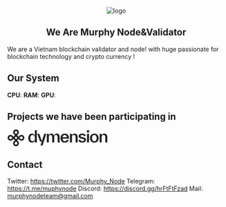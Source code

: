 
<div align="center">

![logo](https://avatars.githubusercontent.com/u/148610062?s=400&u=db29b732e0a84c4b77750ee10d3bf32a833623c3&v=4)

</div>

## <div align="center">We Are Murphy Node&Validator </div>
We are a Vietnam blockchain validator and node! with huge passionate for blockchain technology and crypto currency !

##  Our System

**CPU**: 
**RAM**:
**GPU**: 

## Projects we have been participating in

<svg width="232" height="39" viewBox="0 0 232 39" fill="none" xmlns="http://www.w3.org/2000/svg"><g clip-path="url(#clip0_4929_988)"><path d="M2.74125 24.3218C1.86609 23.4493 1.27917 22.4416 0.980509 21.299C0.688789 20.1494 0.688789 18.9998 0.980509 17.8502C1.27917 16.6937 1.86261 15.6826 2.73082 14.817C3.61293 13.9375 4.63048 13.3523 5.78347 13.0615C6.93647 12.7706 8.08946 12.7706 9.24245 13.0615C10.3954 13.3523 11.4095 13.934 12.2847 14.8066L14.4517 16.9673L17.6607 13.7678L15.4936 11.6072C14.6184 10.7346 14.0315 9.72697 13.7328 8.58431C13.4411 7.43473 13.4377 6.28861 13.7224 5.14595C14.0142 3.99637 14.6011 2.98183 15.4832 2.10233C16.3583 1.22975 17.3724 0.648041 18.5254 0.357183C19.6784 0.0663253 20.8279 0.0697784 21.9739 0.367562C23.1269 0.658419 24.141 1.24015 25.0162 2.11272C25.8914 2.9853 26.4748 3.99637 26.7665 5.14595C27.0652 6.28861 27.0686 7.43473 26.7769 8.58431C26.4921 9.74082 25.9122 10.7554 25.037 11.6279L22.8804 13.7782L26.0789 16.9673L28.2355 14.817C29.1107 13.9444 30.1213 13.3592 31.2673 13.0615C32.4203 12.7706 33.5698 12.774 34.7159 13.0718C35.8689 13.3627 36.8864 13.9479 37.7685 14.8274C38.6437 15.7 39.2271 16.711 39.5188 17.8606C39.8175 19.0033 39.8175 20.1459 39.5188 21.2886C39.2271 22.4382 38.6437 23.4493 37.7685 24.3218C36.8864 25.2013 35.8689 25.7865 34.7159 26.0774C33.5698 26.3613 32.4203 26.3578 31.2673 26.067C30.1282 25.7761 29.1211 25.1944 28.2459 24.3218L26.0893 22.1716L22.8804 25.371L25.037 27.5213C25.9122 28.3938 26.4921 29.4015 26.7769 30.5441C27.0686 31.6937 27.0686 32.8433 26.7769 33.9929C26.4852 35.1425 25.8983 36.157 25.0162 37.0365C24.148 37.9021 23.1339 38.4839 21.9739 38.7816C20.8209 39.0725 19.668 39.0725 18.515 38.7816C17.3759 38.4908 16.3687 37.9091 15.4936 37.0365C14.6115 36.157 14.0211 35.1459 13.7224 34.0033C13.4307 32.8537 13.4307 31.7041 13.7224 30.5545C14.0281 29.4049 14.615 28.3973 15.4832 27.5317L17.6607 25.3606L14.4622 22.1716L12.2847 24.3426C11.4165 25.2083 10.3989 25.7865 9.23202 26.0774C8.07903 26.3682 6.92606 26.3682 5.77307 26.0774C4.62702 25.7796 3.61641 25.1944 2.74125 24.3218ZM5.34589 21.7249C5.74179 22.1196 6.20021 22.3828 6.72114 22.5143C7.24902 22.6529 7.77343 22.6563 8.29435 22.5247C8.81528 22.3932 9.2737 22.13 9.66961 21.7353L11.8471 19.5642L9.68002 17.4036C9.28411 17.0088 8.82223 16.7491 8.29435 16.6245C7.77343 16.4929 7.2525 16.4929 6.73157 16.6245C6.21064 16.7561 5.74874 17.0227 5.34589 17.4243C4.94998 17.8191 4.68258 18.2727 4.54367 18.7851C4.4117 19.3045 4.4117 19.8239 4.54367 20.3433C4.68258 20.8696 4.94998 21.3301 5.34589 21.7249ZM18.0982 9.01021L20.2653 11.1709L22.4219 9.0206C22.8248 8.61894 23.0888 8.16188 23.2138 7.64941C23.3457 7.13002 23.3423 6.60717 23.2033 6.08085C23.0714 5.56146 22.8074 5.1044 22.4115 4.70966C22.0156 4.31492 21.5572 4.05177 21.0363 3.92019C20.5153 3.78861 19.9944 3.78861 19.4735 3.92019C18.9595 4.04484 18.5011 4.308 18.0982 4.70966C17.7023 5.1044 17.4315 5.56146 17.2856 6.08085C17.1536 6.60024 17.1536 7.11963 17.2856 7.63902C17.4315 8.15841 17.7023 8.61547 18.0982 9.01021ZM28.0838 19.5746L30.2404 21.7249C30.6363 22.1196 31.0913 22.3862 31.6053 22.5247C32.1262 22.6563 33.2538 22.6529 33.7678 22.5143C34.2887 22.3828 34.7506 22.1162 35.1535 21.7145C35.5563 21.3128 35.8203 20.8558 35.9453 20.3433C36.0842 19.8308 36.0877 19.3149 35.9557 18.7955C35.8237 18.2761 35.5598 17.8191 35.1639 17.4243C34.761 17.0227 34.2991 16.7561 33.7782 16.6245C33.2573 16.4929 32.1262 16.4929 31.6053 16.6245C31.0982 16.7561 30.6432 17.0227 30.2404 17.4243L28.0838 19.5746ZM18.0982 34.4395C18.4942 34.8343 18.9526 35.0974 19.4735 35.229C19.9944 35.3606 20.5119 35.3571 21.0259 35.2186C21.5468 35.087 22.0052 34.8239 22.4011 34.4291C22.8039 34.0275 23.0714 33.567 23.2033 33.0476C23.3423 32.5351 23.3457 32.0192 23.2138 31.4998C23.0888 30.9735 22.8283 30.513 22.4324 30.1182L20.2757 27.9679L18.0982 30.139C17.7023 30.5337 17.4349 30.9873 17.296 31.4998C17.164 32.0192 17.164 32.5386 17.296 33.058C17.428 33.5773 17.6954 34.0379 18.0982 34.4395ZM17.0668 19.5746L20.2653 22.7637L23.4742 19.5642L20.2757 16.3752L17.0668 19.5746Z" fill="#24201F"></path></g><path d="M63.8994 14.9104C63.0099 12.2502 60.6748 9.77474 57.0425 9.77474C52.1871 9.77474 48.666 14.0976 48.666 20.1569C48.666 26.2163 52.1501 30.5761 57.0425 30.5761C60.0818 30.5761 62.7504 28.6179 63.8994 25.8838V30.1327H68.4954V2.05273H63.8994V14.9104ZM58.7104 27.3247C55.2635 27.3247 53.3732 24.5537 53.3732 20.1569C53.3732 15.7972 55.2635 13.0261 58.7104 13.0261C62.1574 13.0261 64.0477 15.7972 64.0477 20.1569C64.0477 24.5537 62.1574 27.3247 58.7104 27.3247Z" fill="#24201F"></path><path d="M80.1877 27.3247L74.1092 10.2181H69.4391L75.8512 27.9898H79.9653L77.0372 37.3744H81.8185L90.3804 10.2181H85.525L80.1877 27.3247Z" fill="#24201F"></path><path d="M114.734 9.77474C111.176 9.77474 109.249 12.2502 108.434 14.6887C107.692 12.1394 105.691 9.77474 102.244 9.77474C98.871 9.77474 97.0548 11.9177 96.1653 14.3193V10.2181H91.5693V30.1327H96.2024V18.5682C96.2024 14.7626 97.5367 13.0631 100.168 13.0631C102.763 13.0631 104.097 14.7626 104.097 18.4943V30.1327H108.73V18.5682C108.73 14.7626 110.064 13.0631 112.696 13.0631C115.29 13.0631 116.625 14.7626 116.625 18.4943V30.1327H121.258V17.6076C121.258 13.0631 119.182 9.77474 114.734 9.77474Z" fill="#24201F"></path><path d="M142.921 20.0461C142.921 13.8389 139.066 9.77474 133.173 9.77474C127.169 9.77474 123.351 14.0606 123.351 20.1569C123.351 26.2163 127.057 30.5761 133.173 30.5761C137.843 30.5761 141.216 28.5071 142.476 24.2581H137.769C137.065 26.1794 135.768 27.3247 133.21 27.3247C130.393 27.3247 128.429 25.3665 128.058 21.524H142.81C142.884 21.0067 142.921 20.4895 142.921 20.0461ZM133.173 13.0261C136.027 13.0261 137.954 15.1321 138.177 18.3096H128.095C128.577 14.7257 130.467 13.0261 133.173 13.0261Z" fill="#24201F"></path><path d="M156.094 9.77474C152.647 9.77474 150.683 11.8438 149.756 14.2823V10.2181H145.16V30.1327H149.793V18.5682C149.793 14.7626 151.424 13.0631 154.019 13.0631C156.65 13.0631 158.244 14.7257 158.244 18.4943V30.1327H162.877V17.6076C162.877 13.1739 160.69 9.77474 156.094 9.77474Z" fill="#24201F"></path><path d="M173.597 30.5761C178.712 30.5761 182.456 28.2854 182.456 24.332C182.456 21.1545 180.64 19.3072 176.451 18.4204L173.301 17.7554C170.892 17.2381 169.669 16.7578 169.669 15.3907C169.669 13.8759 171.485 13.0261 173.486 13.0261C175.265 13.0261 176.896 13.8389 177.415 15.3168H182.085C181.233 11.6221 177.674 9.77474 173.449 9.77474C168.89 9.77474 165.184 12.1024 165.184 15.7602C165.184 18.7899 167.408 20.4525 171.04 21.2284L174.19 21.9304C177.081 22.5216 178.008 23.2605 178.008 24.7754C178.008 26.3272 176.526 27.3247 173.709 27.3247C171.818 27.3247 169.891 26.6227 169.409 24.2212H164.739C165.332 28.4332 168.927 30.5761 173.597 30.5761Z" fill="#24201F"></path><path d="M189.38 7.15147V2.05273H184.524V7.15147H189.38ZM189.268 30.1327V10.2181H184.635V30.1327H189.268Z" fill="#24201F"></path><path d="M201.595 30.5761C207.785 30.5761 211.677 26.3272 211.677 20.1569C211.677 14.0237 207.785 9.77474 201.595 9.77474C195.442 9.77474 191.551 14.0237 191.551 20.1569C191.551 26.3272 195.442 30.5761 201.595 30.5761ZM201.595 27.3247C198.185 27.3247 196.258 24.5537 196.258 20.1569C196.258 15.7972 198.185 13.0261 201.595 13.0261C205.042 13.0261 206.932 15.7972 206.932 20.1569C206.932 24.5537 205.042 27.3247 201.595 27.3247Z" fill="#24201F"></path><path d="M224.837 9.77474C221.39 9.77474 219.426 11.8438 218.499 14.2823V10.2181H213.903V30.1327H218.536V18.5682C218.536 14.7626 220.167 13.0631 222.761 13.0631C225.393 13.0631 226.987 14.7257 226.987 18.4943V30.1327H231.62V17.6076C231.62 13.1739 229.433 9.77474 224.837 9.77474Z" fill="#24201F"></path><defs><clipPath id="clip0_4929_988"><rect width="39.1234" height="39" fill="white" transform="translate(0.619141)"></rect></clipPath></defs></svg>

<div>
</div>

## Contact
Twitter: https://twitter.com/Murphy_Node
Telegram: https://t.me/muphynode
Discord: https://discord.gg/hrFtFtFzad
Mail: murphynodeteam@gmail.com

